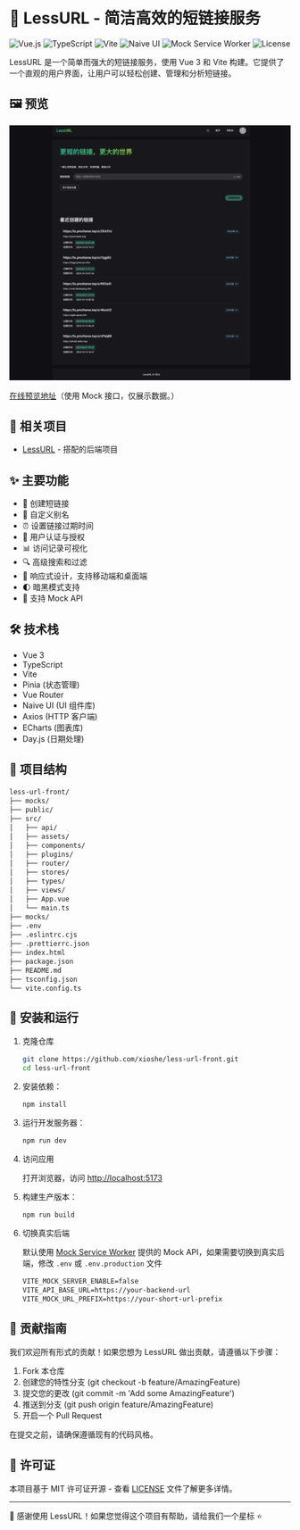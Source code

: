 # 🔗 LessURL - 简洁高效的短链接服务

![Vue.js](https://img.shields.io/badge/Vue.js-3.x-4FC08D?style=flat-square&logo=vue.js)
![TypeScript](https://img.shields.io/badge/TypeScript-4.x-3178C6?style=flat-square&logo=typescript)
![Vite](https://img.shields.io/badge/Vite-5.x-646CFF?style=flat-square&logo=vite)
![Naive UI](https://img.shields.io/badge/Naive%20UI-2.x-18A058?style=flat-square&logo=naive-ui)
![Mock Service Worker](https://img.shields.io/badge/Mock%20Service%20Worker-2.x-FF6F61?style=flat-square&logo=msw)
![License](https://img.shields.io/badge/License-MIT-yellow.svg)

LessURL 是一个简单而强大的短链接服务，使用 Vue 3 和 Vite 构建。它提供了一个直观的用户界面，让用户可以轻松创建、管理和分析短链接。

## 🖼️ 预览

![HomePage](./public/home.png)

[在线预览地址](https://lu.prochase.top)（使用 Mock 接口，仅展示数据。）

## 🔗 相关项目

- [LessURL](https://github.com/xioshe/less-url) - 搭配的后端项目

## ✨ 主要功能

- 🔗 创建短链接
- 🎨 自定义别名
- ⏰ 设置链接过期时间
- 🔐 用户认证与授权
- 📊 访问记录可视化
- 🔍 高级搜索和过滤
- 📱 响应式设计，支持移动端和桌面端
- 🌓 暗黑模式支持
- 🚀 支持 Mock API

## 🛠️ 技术栈

- Vue 3
- TypeScript
- Vite
- Pinia (状态管理)
- Vue Router
- Naive UI (UI 组件库)
- Axios (HTTP 客户端)
- ECharts (图表库)
- Day.js (日期处理)

## 📁 项目结构

```plain
less-url-front/
├── mocks/
├── public/
├── src/
│   ├── api/
│   ├── assets/
│   ├── components/
│   ├── plugins/
│   ├── router/
│   ├── stores/
│   ├── types/
│   ├── views/
│   ├── App.vue
│   └── main.ts
├── mocks/
├── .env
├── .eslintrc.cjs
├── .prettierrc.json
├── index.html
├── package.json
├── README.md
├── tsconfig.json
└── vite.config.ts
```

## 🚀 安装和运行

1. 克隆仓库

   ```bash
   git clone https://github.com/xioshe/less-url-front.git
   cd less-url-front
   ```

2. 安装依赖：

   ```bash
   npm install
   ```

3. 运行开发服务器：

   ```bash
   npm run dev
   ```

4. 访问应用

   打开浏览器，访问 [http://localhost:5173](http://localhost:5173)

5. 构建生产版本：

   ```bash
   npm run build
   ```

6. 切换真实后端

   默认使用 [Mock Service Worker](https://mswjs.io/) 提供的 Mock API，如果需要切换到真实后端，修改 `.env` 或 `.env.production` 文件

   ```dotenv
   VITE_MOCK_SERVER_ENABLE=false
   VITE_API_BASE_URL=https://your-backend-url
   VITE_MOCK_URL_PREFIX=https://your-short-url-prefix
   ```

## 🤝 贡献指南

我们欢迎所有形式的贡献！如果您想为 LessURL 做出贡献，请遵循以下步骤：

1. Fork 本仓库
2. 创建您的特性分支 (git checkout -b feature/AmazingFeature)
3. 提交您的更改 (git commit -m 'Add some AmazingFeature')
4. 推送到分支 (git push origin feature/AmazingFeature)
5. 开启一个 Pull Request

在提交之前，请确保遵循现有的代码风格。

## 📄 许可证

本项目基于 MIT 许可证开源 - 查看 [LICENSE](LICENSE) 文件了解更多详情。

---

💖 感谢使用 LessURL！如果您觉得这个项目有帮助，请给我们一个星标 ⭐️
